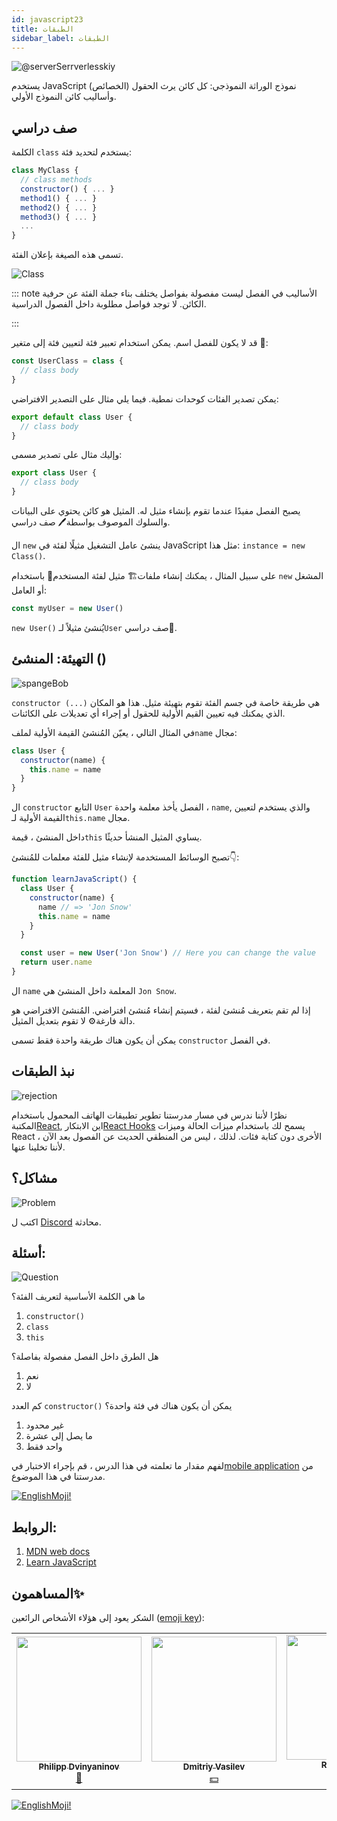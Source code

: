 ```yaml
---
id: javascript23
title: الطبقات
sidebar_label: الطبقات
---
```


![@serverSerrverlesskiy](/img/javascript/headers/23.jpg)

يستخدم JavaScript نموذج الوراثة النموذجي: كل كائن يرث الحقول (الخصائص) وأساليب كائن النموذج الأولي.

## صف دراسي

الكلمة `class` يستخدم لتحديد فئة:

```jsx
class MyClass {
  // class methods
  constructor() { ... }
  method1() { ... }
  method2() { ... }
  method3() { ... }
  ...
}
```

تسمى هذه الصيغة بإعلان الفئة.

![Class](https://media.giphy.com/media/cYaBD8kxE4PZudHBRA/giphy.gif)

::: note الأساليب في الفصل ليست مفصولة بفواصل
يختلف بناء جملة الفئة عن حرفية الكائن. لا توجد فواصل مطلوبة داخل الفصول الدراسية.

:::

قد لا يكون للفصل اسم. يمكن استخدام تعبير فئة لتعيين فئة إلى متغير 🔔:

```jsx
const UserClass = class {
  // class body
}
```

يمكن تصدير الفئات كوحدات نمطية. فيما يلي مثال على التصدير الافتراضي:

```jsx
export default class User {
  // class body
}
```

وإليك مثال على تصدير مسمى:

```jsx
export class User {
  // class body
}
```

يصبح الفصل مفيدًا عندما تقوم بإنشاء مثيل له. المثيل هو كائن يحتوي على البيانات والسلوك الموصوف بواسطة🖊️
صف دراسي.

ال `new` ينشئ عامل التشغيل مثيلًا لفئة في JavaScript مثل هذا: `instance = new Class()`.

على سبيل المثال ، يمكنك إنشاء ملفات🏗️ مثيل لفئة المستخدم👤 باستخدام `new` المشغل أو العامل:

```jsx
const myUser = new User()
```

`new User()` يُنشئ مثيلاً لـ`User` صف دراسي👤.

## التهيئة: المنشئ ()

![spangeBob](https://media.giphy.com/media/3oriNZoNvn73MZaFYk/giphy.gif)

`constructor (...)` هي طريقة خاصة في جسم الفئة تقوم بتهيئة مثيل. هذا هو المكان الذي يمكنك فيه تعيين القيم الأولية للحقول أو إجراء أي تعديلات على الكائنات.

في المثال التالي ، يعيّن المُنشئ القيمة الأولية لملف`name` مجال:

```jsx
class User {
  constructor(name) {
    this.name = name
  }
}
```

ال `constructor` التابع `User` الفصل يأخذ معلمة واحدة ، `name`, والذي يستخدم لتعيين القيمة الأولية لـ`this.name` مجال.

داخل المنشئ ، قيمة`this` يساوي المثيل المنشأ حديثًا.

تصبح الوسائط المستخدمة لإنشاء مثيل للفئة معلمات للمُنشئ👇:

```jsx live
function learnJavaScript() {
  class User {
    constructor(name) {
      name // => 'Jon Snow'
      this.name = name
    }
  }

  const user = new User('Jon Snow') // Here you can change the value
  return user.name
}
```

ال `name` المعلمة داخل المنشئ هي `Jon Snow`.

إذا لم تقم بتعريف مُنشئ لفئة ، فسيتم إنشاء مُنشئ افتراضي. المُنشئ الافتراضي هو دالة فارغة⚙️ لا تقوم بتعديل المثيل.

يمكن أن يكون هناك طريقة واحدة فقط تسمى `constructor` في الفصل.

## نبذ الطبقات

![rejection](https://media.giphy.com/media/l2SpUoAPo0CBOkyxq/giphy.gif)

نظرًا لأننا ندرس في مسار مدرستنا تطوير تطبيقات الهاتف المحمول باستخدام المكتبة[React](https://reactjs.org), اين الابتكار[React Hooks](https://en.reactjs.org/docs/hooks-intro.html) يسمح لك باستخدام ميزات الحالة وميزات React الأخرى دون كتابة فئات. لذلك ، ليس من المنطقي الحديث عن الفصول بعد الآن ، لأننا تخلينا عنها.

## مشاكل؟

![Problem](https://media.giphy.com/media/xTiTnGeUsWOEwsGoG4/giphy.gif)

اكتب ل [Discord](https://discord.gg/6GDAfXn) محادثة.

## أسئلة:

![Question](https://media.giphy.com/media/l0HlRnAWXxn0MhKLK/giphy.gif)

ما هي الكلمة الأساسية لتعريف الفئة؟

1. `constructor()`
2. `class`
3. `this`

هل الطرق داخل الفصل مفصولة بفاصلة؟

1. نعم
2. لا

كم العدد `constructor()` يمكن أن يكون هناك في فئة واحدة؟

1. غير محدود
2. ما يصل إلى عشرة
3. واحد فقط

<!-- Что такое геттеры и сеттеры?

1. Это поля
2. Это методы имитирующие поля
3. Это свойства поля

Наследуются ли частные поля и методы родительского класса, дочерним классом?

1. Да
2. Нет

Когда вызывается родительскй конструктор в дочернем классе?

1. Перед this
2. После this -->

لفهم مقدار ما تعلمته في هذا الدرس ، قم بإجراء الاختبار في[mobile application](http://onelink.to/njhc95) من مدرستنا في هذا الموضوع.

[![EnglishMoji!](/img/logo/englishmoji.png)](https://apps.apple.com/kz/app/englishmoji/id6450254885)

<!--
## Геттеры и сеттеры

![Math](https://media.giphy.com/media/uWzbH8xJGIwOBPfzhc/giphy.gif)

Геттеры и сеттеры — это вычисляемые свойства. Это методы, имитирующие поля, но позволяющие читать и записывать 🖊️ данные.

Геттеры используются для получения данных, а сеттеры — для их изменения.

Пример:

```jsx
class User {
  #nameValue

  constructor(name) {
    this.name = name
  }

  get name() {
    return this.#nameValue
  }

  set name(name) {
    if (name === '') {
      throw new Error('Имя пользователя не может быть пустым')
    }
    this.#nameValue = name
  }
}

const user = new User('Печорин')
user.name // вызывается геттер, Печорин
user.name = 'Бэла' // вызывается сеттер

user.name = '' // Имя пользователя не может быть пустым
```

## Наследование: extends

![Throne](https://media.giphy.com/media/l1KVcMMxJJpks23cs/giphy.gif)

Классы в JavaScript поддерживают наследование с помощью ключевого🗝️ слова `extends`.

В выражении `class Child extends Parent { }` класс `Child` наследует от класса `Parent` конструктор, поля и методы.

Создадим🏗️ дочерний класс `ContentWriter`, расширяющий родительский класс `User` 👤:

```jsx
class User {
  name

  constructor(name) {
    this.name = name
  }

  getName() {
    return this.name
  }
}

class ContentWriter extends User {
  posts = []
}

const writer = new ContentWriter('Лермонтов')

writer.name // Лермонтов
writer.getName() // Лермонтов
writer.posts // []
```

`ContentWriter` наследует от `User` конструктор, метод `getName()` и поле `name`. В самом `ContentWriter` определяется новое поле `posts`.

Обратите внимание, что частные поля и методы родительского класса не наследуются дочерними классами.

### Родительский конструктор: super() в constructor()

![parents](https://media.giphy.com/media/QWMjLXYuRpl5cvCQ9r/giphy.gif)

Для того, чтобы вызвать конструктор родительского класса в дочернем классе, следует использовать специальную функцию⚙️ `super()`, доступную в конструкторе дочернего класса.

Пусть конструктор `ContentWriter` вызывает родительский конструктор и инициализирует поле `posts` 👇 :

```jsx live
function learnJavaScript() {
  class User {
    name

    constructor(name) {
      this.name = name
    }

    getName() {
      return this.name
    }
  }

  class ContentWriter extends User {
    posts = []

    constructor(name, posts) {
      super(name)
      this.posts = posts
    }
  }

  const writer = new ContentWriter('Лермонтов', ['Герой нашего времени'])
  writer.name // Лермонтов
  writer.posts // ['Герой нашего времени']

  return writer.name //name можно заменить на posts и посмотреть результат
}
```

`super(name)` в дочернем классе `ContentWriter` вызывает конструктор родительского класса `User`.

Обратите внимание, что в дочернем конструкторе перед использованием ключевого🗝️ слова `this` вызывается `super()`. Вызов `super()` "привязывает" родительский конструктор к экземпляру.

![super](https://media.giphy.com/media/10mTnPIEHNZpAs/giphy.gif)

```jsx
class Child extends Parent {
  constructor(value1, value2) {
    // не работает!
    this.prop2 = value2
    super(value1)
  }
}
```

## Пример

![math](https://media.giphy.com/media/3orieN7HEHI0tw8x5C/giphy.gif)

```jsx
class Animal { //Создание класса Animal. Классы называют с большой буквы

static type = 'ANIMAL' //При помощи ключевого слова static можно объявлять переменные внутри класса. Их можно вызвать только самим классом, т.е. Animal.type

  constructor(options) { //Конструктор принимает объект options
    this.name = options.name // Инициализация полей класса
    this.age = options.age
    this.hasTail = options.hasTail
  }

  voice() { //Метод для класса Animal. Можно вызвать у объекта cat как cat.voice()
    alert('I am Animal!')
  }
}

get ageInfo(){ //Создание геттера ageInfo
  return this.age * 7 //Если вызвать геттер у объекта cat, то получиться 5 * 7 = 35
}

set ageInfo(newAge) { //Создание сеттера ageInfo.
  this.age = newAge // Если выполнить у объекта cat команду cat.ageInfo = 8, то полю age присвоится значение 8
}

const cat = new Animal({ //Создание объекта при помощи класса Animal
  name: 'Cat',
  age: 5,
  hasTail: true
})
```

![Wow](https://media.giphy.com/media/3oriO13KTkzPwTykp2/giphy.gif) -->

<!-- ## Вопросы:

![Question](https://media.giphy.com/media/l0HlRnAWXxn0MhKLK/giphy.gif)

Для того чтобы понять, на сколько вы усвоили этот урок, пройдите тест в [мобильном приложении](http://onelink.to/njhc95) нашей школы по этой теме.

[![EnglishMoji!](/img/logo/englishmoji.png)](https://apps.apple.com/kz/app/englishmoji/id6450254885) -->

<!-- Сколько методов constructor() может находится в одном классе?

1. Неограниченно
2. До десяти
3. Только один

Что такое геттеры и сеттеры?

1. Это поля
2. Это методы имитирующие поля
3. Это свойства поля

Наследуются ли частные поля и методы родительского класса, дочерним классом?

1. Да
2. Нет

Когда вызывается родительскй конструктор в дочернем классе?

1. Перед this
2. После this -->

## الروابط:

1.  [MDN web docs](https://developer.mozilla.org/ru/docs/Web/JavaScript/Reference/Classes)
2.  [Learn JavaScript](https://learn.javascript.ru/class)

## المساهمون✨

الشكر يعود إلى هؤلاء الأشخاص الرائعين ([emoji key](https://allcontributors.org/docs/en/emoji-key)):

<!-- ALL-CONTRIBUTORS-LIST:START - Do not remove or modify this section -->
<!-- prettier-ignore-start -->
<!-- markdownlint-disable -->
<table>
  <tr>
    <td align="center"><a href="https://github.com/FELiX-RN"><img src="https://avatars0.githubusercontent.com/u/72006627?v=4?s=200" width="200px;" alt=""/><br /><sub><b>Philipp Dvinyaninov</b></sub></a><br /><a href="https://github.com/gHashTag/react-native-village/commits?author=FELiX-RN" title="Documentation">📖</a></td>
    <td align="center"><a href="https://fullstackserverless.github.io/"><img src="https://avatars0.githubusercontent.com/u/6774813?v=4?s=200" width="200px;" alt=""/><br /><sub><b>Dmitriy Vasilev</b></sub></a><br /><a href="#financial-gHashTag" title="Financial">💵</a></td>
    <td align="center"><a href="https://github.com/Resoner2005"><img src="https://avatars1.githubusercontent.com/u/75675814?v=4?s=200" width="200px;" alt=""/><br /><sub><b>Resoner2005</b></sub></a><br /><a href="https://github.com/gHashTag/react-native-village/issues?q=author%3AResoner2005" title="Bug reports">🐛 🎨 🖋</a></td>
    <td align="center"><a href="https://github.com/Navernoss"><img src="https://avatars0.githubusercontent.com/u/75784137?v=4?s=200" width="200px;" alt=""/><br /><sub><b>Navernoss</b></sub></a><br /><a href="#content-Navernoss" title="Content">🖋 🐛 🎨 </a></td>
  </tr>
  
</table>

<!-- markdownlint-restore -->
<!-- prettier-ignore-end -->

<!-- ALL-CONTRIBUTORS-LIST:END -->

[![EnglishMoji!](/img/logo/englishmoji.png)](https://apps.apple.com/kz/app/englishmoji/id6450254885)

